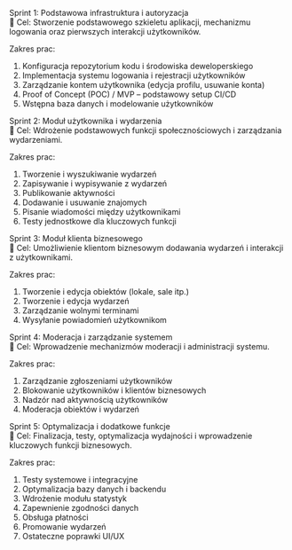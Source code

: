 Sprint 1: Podstawowa infrastruktura i autoryzacja  
🎯 Cel: Stworzenie podstawowego szkieletu aplikacji, mechanizmu logowania oraz pierwszych interakcji użytkowników.  

Zakres prac:  
1. Konfiguracja repozytorium kodu i środowiska deweloperskiego  
2. Implementacja systemu logowania i rejestracji użytkowników  
3. Zarządzanie kontem użytkownika (edycja profilu, usuwanie konta)  
4. Proof of Concept (POC) / MVP – podstawowy setup CI/CD  
5. Wstępna baza danych i modelowanie użytkowników  

Sprint 2: Moduł użytkownika i wydarzenia  
🎯 Cel: Wdrożenie podstawowych funkcji społecznościowych i zarządzania wydarzeniami.  

Zakres prac:  
1. Tworzenie i wyszukiwanie wydarzeń  
2. Zapisywanie i wypisywanie z wydarzeń  
3. Publikowanie aktywności  
4. Dodawanie i usuwanie znajomych  
5. Pisanie wiadomości między użytkownikami  
6. Testy jednostkowe dla kluczowych funkcji  

Sprint 3: Moduł klienta biznesowego  
🎯 Cel: Umożliwienie klientom biznesowym dodawania wydarzeń i interakcji z użytkownikami.  

Zakres prac:  
1. Tworzenie i edycja obiektów (lokale, sale itp.)  
2. Tworzenie i edycja wydarzeń  
3. Zarządzanie wolnymi terminami  
4. Wysyłanie powiadomień użytkownikom  

Sprint 4: Moderacja i zarządzanie systemem  
🎯 Cel: Wprowadzenie mechanizmów moderacji i administracji systemu.  

Zakres prac:  
1. Zarządzanie zgłoszeniami użytkowników  
2. Blokowanie użytkowników i klientów biznesowych  
3. Nadzór nad aktywnością użytkowników  
4. Moderacja obiektów i wydarzeń  

Sprint 5: Optymalizacja i dodatkowe funkcje  
🎯 Cel: Finalizacja, testy, optymalizacja wydajności i wprowadzenie kluczowych funkcji biznesowych.  

Zakres prac:  
1. Testy systemowe i integracyjne  
2. Optymalizacja bazy danych i backendu  
3. Wdrożenie modułu statystyk  
4. Zapewnienie zgodności danych  
5. Obsługa płatności  
6. Promowanie wydarzeń  
7. Ostateczne poprawki UI/UX
